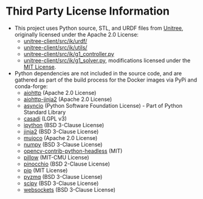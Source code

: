 # Third Party License Information

- This project uses Python source, STL, and URDF files from [Unitree](https://github.com/unitreerobotics/avp_teleoperate/blob/main/LICENSE), originally licensed under the Apache 2.0 License:
  - [unitree-client/src/ik/urdf/](./unitree-client/src/ik/urdf/)
  - [unitree-client/src/ik/utils/](./unitree-client/src/ik/utils/)
  - [unitree-client/src/ik/g1_controller.py](./unitree-client/src/ik/g1_controller.py)
  - [unitree-client/src/ik/g1_solver.py](./unitree-client/src/ik/g1_solver.py), modifications licensed under the [MIT License](./LICENSE).
- Python dependencies are not included in the source code, and are gathered as part of the build process for the Docker images via PyPi and conda-forge:
  - [aiohttp](https://github.com/aio-libs/aiohttp/blob/master/LICENSE.txt) (Apache 2.0 License)
  - [aiohttp-jinja2](https://github.com/aio-libs/aiohttp-jinja2/blob/master/LICENSE) (Apache 2.0 License)
  - [asyncio](https://github.com/python/cpython/blob/main/LICENSE) (Python Software Foundation License) - Part of Python Standard Library
  - [casadi](https://github.com/casadi/casadi/blob/develop/LICENSE.txt) (LGPL v3)
  - [ipython](https://github.com/ipython/ipython/blob/main/LICENSE) (BSD 3-Clause License)
  - [jinja2](https://github.com/pallets/jinja/blob/main/LICENSE.txt) (BSD 3-Clause License)
  - [mujoco](https://github.com/google-deepmind/mujoco/blob/main/LICENSE) (Apache 2.0 License)
  - [numpy](https://github.com/numpy/numpy/blob/main/LICENSE.txt) (BSD 3-Clause License)
  - [opencv-contrib-python-headless](https://github.com/opencv/opencv-python/blob/master/LICENSE.txt) (MIT)
  - [pillow](https://github.com/python-pillow/Pillow/blob/main/LICENSE) (MIT-CMU License)
  - [pinocchio](https://github.com/stack-of-tasks/pinocchio/blob/master/LICENSE) (BSD 2-Clause License)
  - [pip](https://github.com/pypa/pip/blob/main/LICENSE.txt) (MIT License)
  - [pyzmq](https://github.com/zeromq/pyzmq/blob/main/LICENSE.md) (BSD 3-Clause License)
  - [scipy](https://github.com/scipy/scipy/blob/main/LICENSE.txt) (BSD 3-Clause License)
  - [websockets](https://github.com/aaugustin/websockets/blob/main/LICENSE) (BSD 3-Clause License)